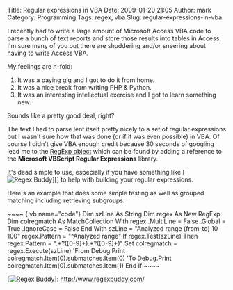 Title: Regular expressions in VBA
Date: 2009-01-20 21:05
Author: mark
Category: Programming
Tags: regex, vba
Slug: regular-expressions-in-vba

I recently had to write a large amount of Microsoft Access VBA code to
parse a bunch of text reports and store those results into tables in
Access. I'm sure many of you out there are shuddering and/or sneering
about having to write Access VBA.

My feelings are n-fold:

1.  It was a paying gig and I got to do it from home.
2.  It was a nice break from writing PHP & Python.
3.  It was an interesting intellectual exercise and I got to learn
    something new.

</p>

Sounds like a pretty good deal, right?

The text I had to parse lent itself pretty nicely to a set of regular
expressions but I wasn't sure how that was done (or if it was even
possible) in VBA. Of course I didn't give VBA enough credit because 30
seconds of googling lead me to the [RegExp object][] which can be found
by adding a reference to the **Microsoft VBScript Regular Expressions**
library.

It's dead simple to use, especially if you have something like [![Regex
Buddy][]][] to help with building your regular expressions.

Here's an example that does some simple testing as well as grouped
matching including retrieving subgroups.

<p>
~~~~ {.vb name="code"}
    Dim szLine As String    Dim regex As New RegExp    Dim colregmatch As MatchCollection    With regex        .MultiLine = False        .Global = True        .IgnoreCase = False    End With    szLine = "Analyzed range (from-to)   10  100"    regex.Pattern = "^Analyzed range"    If regex.Test(szLine) Then        regex.Pattern = ".*?([0-9]+).*?([0-9]+)"        Set colregmatch = regex.Execute(szLine)        'From        Debug.Print colregmatch.Item(0).submatches.Item(0)        'To        Debug.Print colregmatch.Item(0).submatches.Item(1)     End If
~~~~

</p>

  [RegExp object]: http://msdn.microsoft.com/en-us/library/ms974570.aspx#scripting05_topic2
  [Regex Buddy]: http://farm4.static.flickr.com/3447/3228727140_280fa74bce.jpg?v=0
  [![Regex Buddy][]]: http://www.regexbuddy.com/
